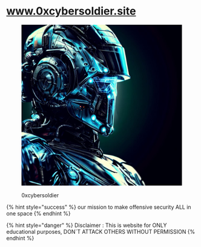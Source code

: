 # www.0xcybersoldier.site

<figure><img src=".gitbook/assets/0xcybersoldier.jfif" alt=""><figcaption><p>0xcybersoldier</p></figcaption></figure>

{% hint style="success" %}
our mission to make offensive security ALL in one space
{% endhint %}

{% hint style="danger" %}
Disclaimer : This is website for ONLY educational purposes, DON\`T ATTACK OTHERS WITHOUT PERMISSION
{% endhint %}
